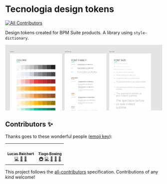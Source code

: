 # Tecnologia design tokens
<!-- ALL-CONTRIBUTORS-BADGE:START - Do not remove or modify this section -->
[![All Contributors](https://img.shields.io/badge/all_contributors-1-orange.svg?style=flat-square)](#contributors-)
<!-- ALL-CONTRIBUTORS-BADGE:END -->

Design tokens created for BPM Suite products. 
A library using `style-dictionary`.

![](assets/img/featured.png)
## Contributors ✨

Thanks goes to these wonderful people ([emoji key](https://allcontributors.org/docs/en/emoji-key)):

<!-- ALL-CONTRIBUTORS-LIST:START - Do not remove or modify this section -->
<!-- prettier-ignore-start -->
<!-- markdownlint-disable -->
<table>
  <tr>
    <td align="center"><a href="https://github.com/lucasreichert3"><img src="https://avatars.githubusercontent.com/u/39280222?v=4?s=100" width="100px;" alt=""/><br /><sub><b>Lucas Reichert</b></sub></a><br /><a href="https://github.com/SeniorSA/tecnologia-design-tokens/commits?author=lucasreichert3" title="Code">💻</a> <a href="#design-lucasreichert3" title="Design">🎨</a> <a href="https://github.com/SeniorSA/tecnologia-design-tokens/commits?author=lucasreichert3" title="Documentation">📖</a></td>
    <td align="center"><a href="http://linkedin.com/in/tiagoboeing/"><img src="https://avatars.githubusercontent.com/u/3449932?v=4?s=100" width="100px;" alt=""/><br /><sub><b>Tiago Boeing</b></sub></a><br /><a href="#infra-tiagoboeing" title="Infrastructure (Hosting, Build-Tools, etc)">🚇</a> <a href="https://github.com/SeniorSA/tecnologia-design-tokens/commits?author=tiagoboeing" title="Code">💻</a> <a href="#design-tiagoboeing" title="Design">🎨</a> <a href="#projectManagement-tiagoboeing" title="Project Management">📆</a> <a href="https://github.com/SeniorSA/tecnologia-design-tokens/commits?author=tiagoboeing" title="Documentation">📖</a></td>
  </tr>
</table>

<!-- markdownlint-restore -->
<!-- prettier-ignore-end -->

<!-- ALL-CONTRIBUTORS-LIST:END -->

This project follows the [all-contributors](https://github.com/all-contributors/all-contributors) specification. Contributions of any kind welcome!